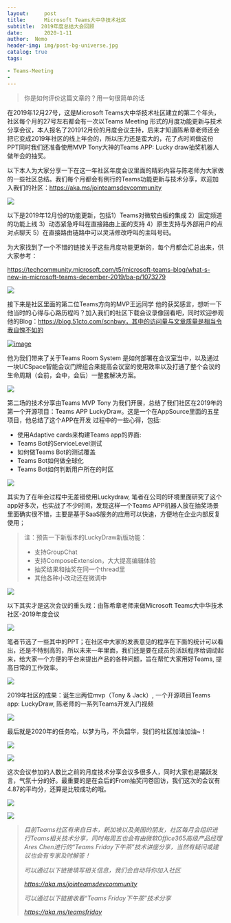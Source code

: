 ```yaml
---
layout:     post
title:      Microsoft Teams大中华技术社区
subtitle:  2019年度总结大会回顾
date:       2020-1-11
author:  Nemo
header-img: img/post-bg-universe.jpg
catalog: true
tags:

- Teams-Meeting
- 
---
```


> 你是如何评价这篇文章的？用一句很简单的话

在2019年12月27号，这是Microsoft Teams大中华技术社区建立的第二个年头，社区每个月的27号左右都会有一次以Teams Meeting  形式的月度功能更新与技术分享会议，本人报名了201912月份的月度会议主持，后来才知道陈希章老师还会把它变成2019年社区的线上年会的，所以压力还是蛮大的，花了点时间做这份PPT同时我们还准备使用MVP Tony大神的Teams APP: Lucky draw抽奖机器人做年会的抽奖。



以下本人为大家分享一下在这一年社区年度会议里面的精彩内容与陈老师为大家做的一些社区总结。我们每个月都会有例行的Teams功能更新与技术分享，欢迎加入我们的社区：https://aka.ms/jointeamsdevcommunity 

![](https://cdn.jsdelivr.net/gh/tangx007/tangx007.github.io/img/c1111de9892984bb8d493cc8fef467d4e23ef.jpg)

以下是2019年12月份的功能更新，包括1）Teams对微软白板的集成 2）固定频道的功能上线 3）动态紧急呼叫在直接路由上面的支持 4）原生支持与外部用户的点对点聊天 5）在直接路由链路中可以灵活修改呼叫的主叫号码。



为大家找到了一个不错的链接关于这些月度功能更新的，每个月都会汇总出来，供大家参考：

https://techcommunity.microsoft.com/t5/microsoft-teams-blog/what-s-new-in-microsoft-teams-december-2019/ba-p/1073279

![](https://cdn.jsdelivr.net/gh/tangx007/tangx007.github.io/img/c222255bde0e2b762e8fd0cea4e31e5cb6e89.png)

接下来是社区里面的第二位Teams方向的MVP王远同学 他的获奖感言，想听一下他当时的心得与心路历程吗？加入我们的社区下载会议录像回看吧，同时欢迎参观他的Blog：https://blog.51cto.com/scnbwy，其中的访问量与文章质量是相当令我自愧不如的

[![image](https://s1.51cto.com/images/blog/202001/11/1a949451a58d063cc3c14cb672ae608c.png?x-oss-process=image/watermark,size_16,text_QDUxQ1RP5Y2a5a6i,color_FFFFFF,t_100,g_se,x_10,y_10,shadow_90,type_ZmFuZ3poZW5naGVpdGk=)](https://s1.51cto.com/images/blog/202001/11/ae9ab4fde6de92cff52714e230066c6b.png?x-oss-process=image/watermark,size_16,text_QDUxQ1RP5Y2a5a6i,color_FFFFFF,t_100,g_se,x_10,y_10,shadow_90,type_ZmFuZ3poZW5naGVpdGk=)



他为我们带来了关于Teams Room System 是如何部署在会议室当中，以及通过一块UCSpace智能会议门牌组合来提高会议室的使用效率以及打通了整个会议的生命周期（会前，会中，会后）一整套解决方案。

![](https://cdn.jsdelivr.net/gh/tangx007/tangx007.github.io/img/c44444c409c4145568afdaf26e062e158cca5d.png)

第二场的技术分享由Teams MVP Tony 为我们开展，总结了我们社区在2019年的第一个开源项目：Teams APP LuckyDraw。这是一个在AppSource里面的五星项目，他总结了这个APP在开发 过程中的一些心得，包括:

- 使用Adaptive cards来构建Teams app的界面:
- Teams Bot的ServiceLevel测试
- 如何做Teams Bot的测试覆盖
- Teams Bot如何做全球化
- Teams Bot如何判断用户所在的时区

![](https://cdn.jsdelivr.net/gh/tangx007/tangx007.github.io/img/c5555c44684cc2f91828813395b9e5cfe6139.png)

其实为了在年会过程中无差错使用Luckydraw, 笔者在公司的环境里面研究了这个app好多次，也实战了不少时间，发现这样一个Teams APP机器人放在抽奖场景里面确实很不错，主要是基于SaaS服务的应用可以快速，方便地在企业内部反复使用；

>  注：预告一下新版本的LuckyDraw新版功能：
>
> - 支持GroupChat 
> - 支持ComposeExtension，大大提高编辑体验 
> - 抽奖结果和抽奖在同一个thread里 
> - 其他各种小改动还在微调中

![](C:\Users\Nemo\Documents\GitHub\tangx007\img\c6666a6db6fe72e8db9449dd5a99dee912dc4.png)

以下其实才是这次会议的重头戏：由陈希章老师来做Microsoft Teams大中华技术社区-2019年度会议

![](C:\Users\Nemo\Documents\GitHub\tangx007\img\c777703673a04a1f75651943c446536c4ea4a.png)

笔者节选了一些其中的PPT；在社区中大家的发表意见的程序在下面的统计可以看出，还是不特别高的，所以未来一年里面，我们还是要在成员的活跃程序给调动起来，给大家一个方便的平台来提出产品的各种问题，旨在帮忙大家用好Teams, 提高日常的工作效率。

![](C:\Users\Nemo\Documents\GitHub\tangx007\img\c888889846c6f570ba9dd0accbf055048811ff.png)

2019年社区的成果：诞生出两位mvp（Tony & Jack）, 一个开源项目Teams app: LuckyDraw, 陈老师的一系列Teams开发入门视频 

![](https://cdn.jsdelivr.net/gh/tangx007/tangx007.github.io/img/c99999e08321cb0094a1f5a5deafaa7dcdbb4e.png)

最后就是2020年的任务哈，以梦为马，不负韶华，我们的社区加油加油~！

![](C:\Users\Nemo\Documents\GitHub\tangx007\img\c10101010112787798fa54e92e407b780c06d0c590.png)

![](C:\Users\Nemo\Documents\GitHub\tangx007\img\c-11111118c5f354d3aba03311c8e012554af223f.png)

这次会议参加的人数比之前的月度技术分享会议多很多人，同时大家也是踊跃发言，气氛十分的好。最重要的是在会后的From抽奖问卷回访，我们这次的会议有4.87的平均分，还算是比较成功的哦。

![](C:\Users\Nemo\Documents\GitHub\tangx007\img\c1212121274fb3348caf7b2d8b02763e310c81733.jpg)

![](C:\Users\Nemo\Documents\GitHub\tangx007\img\c13131313e468aaf2a56acac43cf3b0ddf042a2cf.png)

> *目前Teams社区有来自日本，新加坡以及美国的朋友，社区每月会组织进行Teams相关技术分享，同时每周五也会有由微软Office365高级产品经理Ares Chen进行的“Teams Friday下午茶”技术讲座分享，当然有疑问或建议也会有专家及时解答！*
>
> *可以通过以下链接填写相关信息，我们会自动将你加入社区*
>
> *https://aka.ms/jointeamsdevcommunity*
>
> *可以通过以下链接收看“Teams Friday下午茶”技术分享*
>
> *https://aka.ms/teamsfriday*